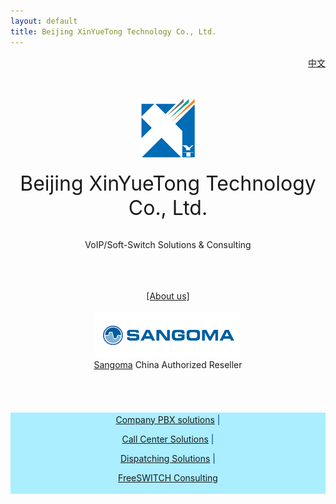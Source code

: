 ```yaml
---
layout: default
title: Beijing XinYueTong Technology Co., Ltd.
---
```


<div id="topnav" style="float:right">
	<a href="/">中文</a>
</div>

<br>
<br>
<div align="center">

<br />
<br />

<img src="/images/logo.png" border="0"/>

<br />
<br />
<span style="font-size:32px">Beijing XinYueTong Technology Co., Ltd.</span>


<br />
<br />

<span style="font-size:14px">VoIP/Soft-Switch Solutions & Consulting</span>

<br />
<br />
<br />
<a href="#about" rel="facebox">[About us]</a>
<br />
<br />
<img src="/images/sangoma.png" border="0"/>
<br />
<span style="font-size:14px"><a href="http://sangoma.com/">Sangoma</a> China Authorized Reseller</span>
<br />
<br />
<br />
<br />
<br />

<div style="color:#039;font-size:14px;background-color:#AEF;padding:3px">
<a href="#ipt_solutions" rel="facebox">Company PBX solutions</a> |

<a href="#callcenter_solutions" rel="facebox">Call Center Solutions</a> |

<a href="#dispatching_solutions" rel="facebox">Dispatching Solutions</a> |

<a href="#freeswitch_solutions" rel="facebox">FreeSWITCH Consulting</a>
</div>
<br />

</div>

<div id="about" style="font-size:14px;display:none">

Founded at early 2011, we offer SIP/VoIP related products, solutions and consulting.
<br><br>
Our core team members came from well known call center vendors, telecommunication companies and joint ventures.
We have 10+ years of rich experiences on the call center industry and marketing and
our customers range in government, military, petro, education, telecom carrier industries or fields locally(Asia/China) and around the world.
We also have good/large partnership with varies system integrators and device vendors.
  
<br><br>
Our goal is to offer reliable, open, and feature rich communication products and services for the success of you and your companny.

<br><br>
Contact us for more information: <input type="text" value="info@x-y-t.com" readonly>
</div>

<div id="freeswitch_solutions" style="font-size:14px;display:none">
<p>
	We provide support and services for the FreeSWITCH Open Source Soft-Switch (http://www.freeswitch.org) in Chinese Language and English.

</p><p>
	We have years of FreeSWITCH Experience and our core technicians are active members in the FreeSWITCH community and we contributed numerous patches and improvements in the last few years.
</p><p>
	We offer custom consulting as well as commercial support contracts to help you maintain your FreeSWITCH installation.
</p><p>
	We are partener of the official FreeSWITCH Solutions (http://www.freeswitchsolutions.com/) and we make sure every customer can get deep and solid support.
</p><p>
	Contact us for more information: <input type="text" value="info@x-y-t.com" readonly>
</div>

<div id="dispatching_solutions" style="font-size:14px;display:none">
<p>
	We offer advanced dispatching &amp; commanding system which was designed to improve efficiency for produce factory such as Petrolem, Steel Works, Electric Power, coal Industry, etc corporation.
</p><p>
	Our solution provides efficient and flexible communications mode, multi-level call control by it's top design and though our solid soft-switch system. The friendly user interface ensures it even more efficient and easier to use.
</p><p>
	And we offer API and SDK which enable system integrators to integrate it into any system with ease and with all the power of the system.
</p>
Contact us for more information: <input type="text" value="info@x-y-t.com" readonly>
</div>

<div id="callcenter_solutions" style="font-size:14px;display:none">
<p>
	OLA Soft Switch Platform is a telecom level switching platform. It has all Call Center functions and it speaks SIP and also it can communicate with PSTN networks with TDM hardwares.
</p><p>
Features:
<ul>
	<li>Based on Freeswitch and Linux, stable and reliable</li>
	<li>Based on multi-threaded core, can scale from small office use to real telecom use</li>
	<li>Rich codec support, G711, G722, G729, G723, Speex, gsm, iLBC, SILK, iSAC and more...</li>
	<li>Flexiable deployment, all functions including recording can be on one server</li>
	<li>Hi availability</li>
</ul>
</p><p>
	OLA offers HTTP Rest API, websocket API and Linux/Windows SDK, damn easy to integrate into other systems such as CRM and OA. And, it does support Nexus CTI middleware.
</p>
Contact us for more information: <input type="text" value="info@x-y-t.com" readonly>

</div>

<div id="ipt_solutions" style="font-size:14px;display:none">
<p>
	VoIP based communication connects your headquarter and your branches with low cost and more features than PSTN solutions. And we do offer PSTN interop through TDM hardwares and gateways.
</p>
<p>
	Contact us for more information.
</p>
Contact us for more information: <input type="text" value="info@x-y-t.com" readonly>

</div>